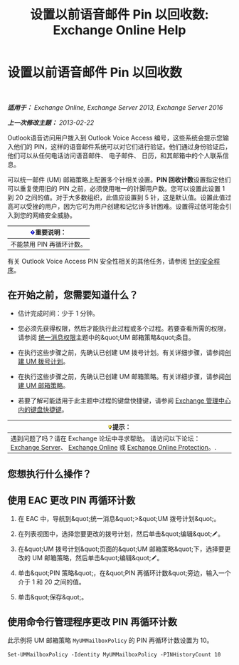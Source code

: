 ﻿---
title: '设置以前语音邮件 Pin 以回收数: Exchange Online Help'
TOCTitle: 设置以前语音邮件 Pin 以回收数
ms:assetid: b094e68e-c493-4576-a6b1-4c780e635405
ms:mtpsurl: https://technet.microsoft.com/zh-cn/library/Bb124254(v=EXCHG.150)
ms:contentKeyID: 50556657
ms.date: 05/23/2018
mtps_version: v=EXCHG.150
ms.translationtype: MT
---

# 设置以前语音邮件 Pin 以回收数

 

_**适用于：** Exchange Online, Exchange Server 2013, Exchange Server 2016_

_**上一次修改主题：** 2013-02-22_

Outlook语音访问用户拨入到 Outlook Voice Access 编号，这些系统会提示您输入他们的 PIN，这样的语音邮件系统可以对它们进行验证。他们通过身份验证后，他们可以从任何电话访问语音邮件、 电子邮件、 日历，和其邮箱中的个人联系信息。

可以统一邮件 (UM) 邮箱策略上配置多个针相关设置。**PIN 回收计数**设置指定他们可以重复使用旧的 PIN 之前，必须使用唯一的针脚用户数。您可以设置此设置 1 到 20 之间的值。对于大多数组织，此值应设置到 5 针，这是默认值。设置此值过高可以受挫的用户，因为它可为用户创建和记忆许多针困难。设置得过低可能会引入到您的网络安全威胁。

<table>
<thead>
<tr class="header">
<th><img src="images/Bb124558.important(EXCHG.150).gif" title="重要说明" alt="重要说明" />重要说明：</th>
</tr>
</thead>
<tbody>
<tr class="odd">
<td>不能禁用 PIN 再循环计数。</td>
</tr>
</tbody>
</table>


有关 Outlook Voice Access PIN 安全性相关的其他任务，请参阅 [针的安全程序](pin-security-procedures-exchange-2013-help.md)。

## 在开始之前，您需要知道什么？

  - 估计完成时间：少于 1 分钟。

  - 您必须先获得权限，然后才能执行此过程或多个过程。若要查看所需的权限，请参阅 [统一消息权限](unified-messaging-permissions-exchange-2013-help.md)主题中的\&quot;UM 邮箱策略\&quot;条目。

  - 在执行这些步骤之前，先确认已创建 UM 拨号计划。有关详细步骤，请参阅[创建 UM 拨号计划](create-a-um-dial-plan-exchange-2013-help.md)。

  - 在执行这些步骤之前，先确认已创建 UM 邮箱策略。有关详细步骤，请参阅[创建 UM 邮箱策略](create-a-um-mailbox-policy-exchange-2013-help.md)。

  - 若要了解可能适用于此主题中过程的键盘快捷键，请参阅 [Exchange 管理中心内的键盘快捷键](keyboard-shortcuts-in-the-exchange-admin-center-exchange-online-protection-help.md)。

<table>
<thead>
<tr class="header">
<th><img src="images/Bb124558.tip(EXCHG.150).gif" title="提示" alt="提示" />提示：</th>
</tr>
</thead>
<tbody>
<tr class="odd">
<td>遇到问题了吗？请在 Exchange 论坛中寻求帮助。 请访问以下论坛：<a href="https://go.microsoft.com/fwlink/p/?linkid=60612">Exchange Server</a>、 <a href="https://go.microsoft.com/fwlink/p/?linkid=267542">Exchange Online</a> 或 <a href="https://go.microsoft.com/fwlink/p/?linkid=285351">Exchange Online Protection</a>。.</td>
</tr>
</tbody>
</table>


## 您想执行什么操作？

## 使用 EAC 更改 PIN 再循环计数

1.  在 EAC 中，导航到\&quot;统一消息\&quot;\>\&quot;UM 拨号计划\&quot;。

2.  在列表视图中，选择您要更改的拨号计划，然后单击\&quot;编辑\&quot;![编辑图标](images/Bb124582.6f53ccb2-1f13-4c02-bea0-30690e6ea71d(EXCHG.150).gif "编辑图标")。

3.  在\&quot;UM 拨号计划\&quot;页面的\&quot;UM 邮箱策略\&quot;下，选择要更改的 UM 邮箱策略，然后单击\&quot;编辑\&quot;![编辑图标](images/Bb124582.6f53ccb2-1f13-4c02-bea0-30690e6ea71d(EXCHG.150).gif "编辑图标")。

4.  单击\&quot;PIN 策略\&quot;，在\&quot;PIN 再循环计数\&quot;旁边，输入一个介于 1 和 20 之间的值。

5.  单击\&quot;保存\&quot;。

## 使用命令行管理程序更改 PIN 再循环计数

此示例将 UM 邮箱策略 `MyUMMailboxPolicy` 的 PIN 再循环计数设置为 10。

    Set-UMMailboxPolicy -Identity MyUMMailboxPolicy -PINHistoryCount 10


